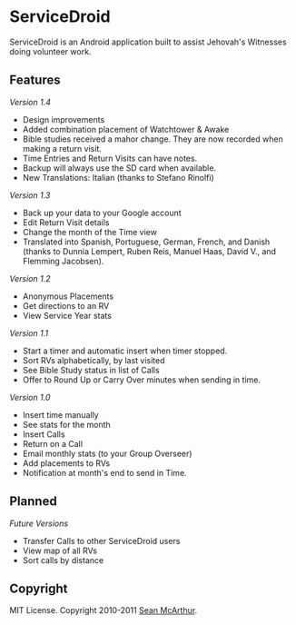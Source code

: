 ServiceDroid
==================

ServiceDroid is an Android application built to assist Jehovah's Witnesses doing volunteer work.

Features
-------

_Version 1.4_

* Design improvements
* Added combination placement of Watchtower & Awake
* Bible studies received a mahor change. They are now recorded when
  making a return visit.
* Time Entries and Return Visits can have notes.
* Backup will always use the SD card when available.
* New Translations: Italian (thanks to Stefano Rinolfi)

_Version 1.3_

* Back up your data to your Google account
* Edit Return Visit details
* Change the month of the Time view
* Translated into Spanish, Portuguese, German, French, and Danish (thanks to Dunnia Lempert, Ruben Reis, Manuel Haas, David V., and Flemming Jacobsen).

_Version 1.2_

* Anonymous Placements
* Get directions to an RV
* View Service Year stats

_Version 1.1_

* Start a timer and automatic insert when timer stopped.
* Sort RVs alphabetically, by last visited
* See Bible Study status in list of Calls
* Offer to Round Up or Carry Over minutes when sending in time.

_Version 1.0_

* Insert time manually
* See stats for the month
* Insert Calls
* Return on a Call
* Email monthly stats (to your Group Overseer)
* Add placements to RVs
* Notification at month's end to send in Time.

Planned
-------

_Future Versions_

* Transfer Calls to other ServiceDroid users
* View map of all RVs
* Sort calls by distance


Copyright
---------

MIT License. Copyright 2010-2011 [Sean McArthur](http://seanmonstar.com).
